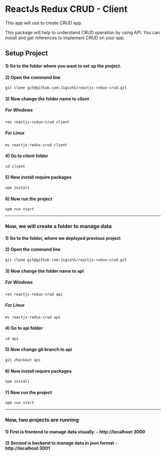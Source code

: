 # ReactJs Redux CRUD - Client

This app will use to create CRUD app.

This package will help to understand CRUD operation by using API. You can install and get references to implement CRUD on your app.

## Setup Project
#### 1) Go to the folder where you want to set up the project.
#### 2) Open the command line
```
git clone git@github.com:JigishS/reactjs-redux-crud.git
```
#### 3) Now change the folder name to client
##### For Windows
```
ren reactjs-redux-crud client
```
##### For Linux
```
mv reactjs-redux-crud client
```
#### 4) Go to client folder
```
cd client
```
#### 5) Now install require packages
```
npm install
```
#### 6) Now run the project
```
npm run start
```

***

### Now, we will create a folder to manage data
#### 1) Go to the folder, where we deployed previous project
#### 2) Open the command line
```
git clone git@github.com:JigishS/reactjs-redux-crud.git
```
#### 3) Now change the folder name to api
##### For Windows
```
ren reactjs-redux-crud api
```
##### For Linux
```
mv reactjs-redux-crud api
```
#### 4) Go to api folder
```
cd api
```
#### 5) Now change git branch to api
```
git checkout api
```
#### 6) Now install require packages
```
npm install
```
#### 7) Now run the project
```
npm run start
```

***

### Now, two projects are running
#### 1) First is frontend to manage data visually. - http://localhost:3000
#### 2) Second is backend to manage data in json format - http://localhost:3001
